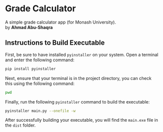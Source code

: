 # Grade Calculator

A simple grade calculator app (for Monash University).\
by **Ahmad Abu-Shaqra**

## Instructions to Build Executable

First, be sure to have installed `pyinstaller` on your system. Open a terminal and enter the following command:

```bash
pip install pyinstaller
```

Next, ensure that your terminal is in the project directory, you can check this using the following command:

```bash
pwd
```

Finally, run the following `pyinstaller` command to build the executable:

```bash
pyinstaller main.py --onefile -w
```

After successfully building your executable, you will find the `main.exe` file in the `dist` folder.
